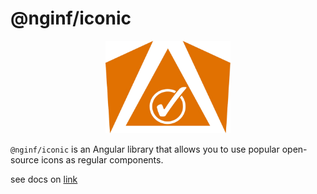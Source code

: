 # @nginf/iconic

<p align="center">
   <img src="./projects/docs/public/logo.png" alt="Logo" width="200px" />
</p>

`@nginf/iconic` is an Angular library that allows you to use popular open-source icons as regular components.

see docs on [link](https://iconic.nginf.dev)
